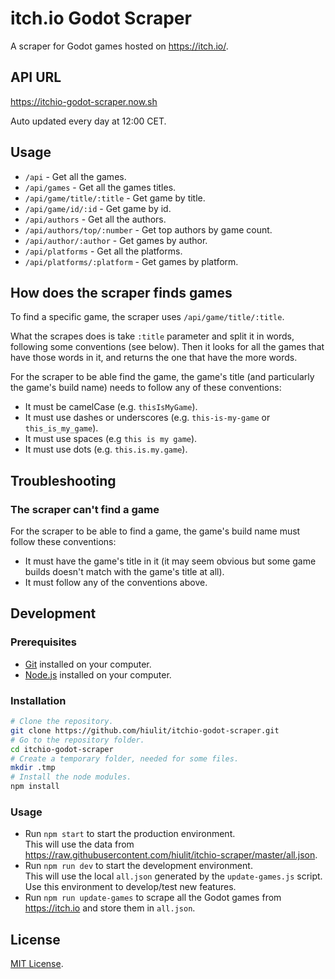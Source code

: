 # itch.io Godot Scraper

A scraper for Godot games hosted on https://itch.io/.

## API URL

https://itchio-godot-scraper.now.sh

Auto updated every day at 12:00 CET.

## Usage

- `/api` - Get all the games.
- `/api/games` - Get all the games titles.
- `/api/game/title/:title` - Get game by title.
- `/api/game/id/:id` - Get game by id.
- `/api/authors` - Get all the authors.
- `/api/authors/top/:number` - Get top authors by game count.
- `/api/author/:author` - Get games by author.
- `/api/platforms` - Get all the platforms.
- `/api/platforms/:platform` - Get games by platform.

## How does the scraper finds games

To find a specific game, the scraper uses `/api/game/title/:title`.

What the scrapes does is take `:title` parameter and split it in words, following some conventions (see below). Then it looks for all the games that have those words in it, and returns the one that have the more words.

For the scraper to be able find the game, the game's title (and particularly the game's build name) needs to follow any of these conventions:

- It must be camelCase (e.g. `thisIsMyGame`).
- It must use dashes or underscores (e.g. `this-is-my-game` or `this_is_my_game`).
- It must use spaces (e.g `this is my game`).
- It must use dots (e.g. `this.is.my.game`).

## Troubleshooting

### The scraper can't find a game

For the scraper to be able to find a game, the game's build name must follow these conventions:

- It must have the game's title in it (it may seem obvious but some game builds doesn't match with the game's title at all).
- It must follow any of the conventions above.

## Development

### Prerequisites

* [Git](https://git-scm.com/) installed on your computer.
* [Node.js](https://nodejs.org/en/) installed on your computer.

### Installation

```bash
# Clone the repository.
git clone https://github.com/hiulit/itchio-godot-scraper.git
# Go to the repository folder.
cd itchio-godot-scraper
# Create a temporary folder, needed for some files.
mkdir .tmp
# Install the node modules.
npm install
```

### Usage

* Run `npm start` to start the production environment.  
This will use the data from https://raw.githubusercontent.com/hiulit/itchio-scraper/master/all.json.
* Run `npm run dev` to start the development environment.  
This will use the local `all.json` generated by the `update-games.js` script.  
Use this environment to develop/test new features.
* Run `npm run update-games` to scrape all the Godot games from https://itch.io and store them in `all.json`.

## License

[MIT License](LICENSE).
